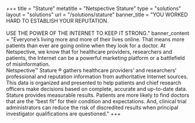 +++
title = "Stature"
metatitle = "Netspective Stature"
type = "solutions"
layout = "solutions" 
url = "/solutions/stature"
banner_title   = "YOU WORKED HARD TO ESTABLISH YOUR REPUTATION.<br><br>USE THE POWER OF THE INTERNET TO KEEP IT STRONG."
banner_content = "Everyone’s living more and more of their lives online. That means more patients than ever are going online when they look for a doctor. At Netspective, we know that for healthcare providers, researchers and patients, the Internet can be a powerful marketing platform or a battlefield of misinformation.<br>Netspective™ Stature ® gathers healthcare providers’ and researchers’ professional and reputation information from authoritative Internet sources. This data is organized and presented to help patients and chief research officers make decisions based on complete, accurate and up-to-date data.<br>Stature provides measurable results. Patients are more likely to find doctors that are the “best fit” for their condition and expectations. And, clinical trial administrators can reduce the risk of discredited results when principal investigator qualifications are questioned."
+++